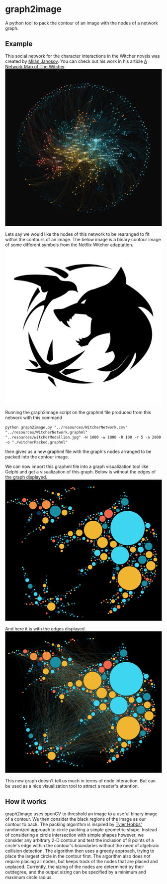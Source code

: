 # graph2image
A python tool to pack the contour of an image with the nodes of a network graph.

## Example
This social network for the character interactions in the Witcher novels was created by [Milán Janosov](https://github.com/milanjanosov). 
You can check out his work in his article [A Network Map of The Witcher](https://nightingaledvs.com/a-network-map-of-the-witcher/).
![Witcher Network](https://github.com/haciMMicah/graph2image/blob/main/resources/WitcherNetwork.png)

Lets say we would like the nodes of this network to be rearanged to fit within the contours of an image. 
The below image is a binary contour image of some different symbols from the Netflix Witcher adaptation.
![Netflix Witcher Symbols](https://github.com/haciMMicah/graph2image/blob/main/resources/witcherMedallion.jpg)

Running the graph2image script on the graphml file produced from this network with this command
```
python graph2image.py "../resources/WitcherNetwork.csv" "../resources/WitcherNetwork.graphml" "..resources/witcherMedallion.jpg" -H 1000 -w 1000 -R 100 -r 5 -a 2000 -o "./witcherPacked.graphml"
```
then gives us a new graphml file with the graph's nodes arranged to be packed into the contour image.

We can now import this graphml file into a graph visualization tool like Gelphi and get a visualization of this graph.
Below is without the edges of the graph displayed.
![Witcher Packed No Edges](https://github.com/haciMMicah/graph2image/blob/main/resources/WitcherPackedNoEdges.PNG)

And here it is with the edges displayed.
![Witcher Packed With Edges](https://github.com/haciMMicah/graph2image/blob/main/resources/WitcherPackedWithEdges.PNG)

This new graph doesn't tell us much in terms of node interaction. But can be used as a nice visualization tool to attract a reader's attention.


## How it works
graph2image uses openCV to threshold an image to a useful binary image of a contour. We then consider the black regions of the image as our contour to pack.
The packing algorithm is inspired by [Tyler Hobbs'](https://tylerxhobbs.com/essays/2016/a-randomized-approach-to-cicle-packing) randomized approach to circle packing 
a simple geometric shape. Instead of considering a circle intersection with simple shapes however, we consider any arbitrary 2-D contour and 
test the inclusion of 8 points of a circle's edge within the contour's boundaries without the need of algebraic collision detection. The algorithm then uses a greedy 
approach, trying to place the largest circle in the contour first. The algorithm also does not require placing all nodes, but keeps track of the nodes that are
placed and unplaced. Currently, the sizing of the nodes are determined by their outdegree, and the output sizing can be specified by a minimum and maximum 
circle radius.


